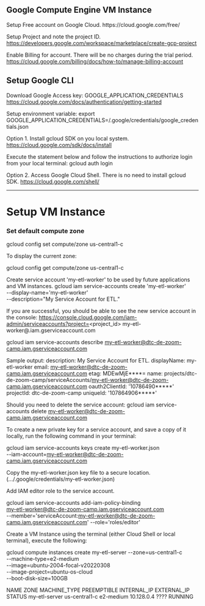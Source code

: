 <h2>Google Compute Engine VM Instance</h2>
Setup Free account on Google Cloud.
https://cloud.google.com/free/

Setup Project and note the project ID.
https://developers.google.com/workspace/marketplace/create-gcp-project

Enable Billing for account. There will be no charges during the trial period.
https://cloud.google.com/billing/docs/how-to/manage-billing-account


<h2>Setup Google CLI</h2>

Download Google Access key: GOOGLE_APPLICATION_CREDENTIALS
https://cloud.google.com/docs/authentication/getting-started

Setup environment variable:
export GOOGLE_APPLICATION_CREDENTIALS=<path-to-directory>/.google/credentials/google_credentials.json

Option 1.
Install gcloud SDK on you local system.
https://cloud.google.com/sdk/docs/install

Execute the statement below and follow the instructions to authorize login from your local terminal:
gcloud auth login


Option 2.
Access Google Cloud Shell. There is no need to install gcloud SDK.
https://cloud.google.com/shell/


<hr></hr>
<h1>Setup VM Instance</h1>

<h3>Set default compute zone</h3>
gcloud config set compute/zone us-central1-c


To display the current zone:

gcloud config get compute/zone
  us-central1-c

Create service account 'my-etl-worker' to be used by future applications and VM instances.
gcloud iam service-accounts create 'my-etl-worker' \
  --display-name='my-etl-worker'  \
      --description="My Service Account for ETL."

If you are successful, you should be able to see the new service account in the console:
https://console.cloud.google.com/iam-admin/serviceaccounts?project=<project_id>
my-etl-worker@<project-id>.iam.gserviceaccount.com

gcloud iam service-accounts describe my-etl-worker@dtc-de-zoom-camp.iam.gserviceaccount.com

Sample output:
    description: My Service Account for ETL.
    displayName: my-etl-worker
    email: my-etl-worker@dtc-de-zoom-camp.iam.gserviceaccount.com
    etag: MDEwMjE****=
    name: projects/dtc-de-zoom-camp/serviceAccounts/my-etl-worker@dtc-de-zoom-camp.iam.gserviceaccount.com
    oauth2ClientId: '10786490*****'
    projectId: dtc-de-zoom-camp
    uniqueId: '107864906*****'

Should you need to delete the service account:
    gcloud iam service-accounts delete my-etl-worker@dtc-de-zoom-camp.iam.gserviceaccount.com


To create a new private key for a service account, and save a copy of it locally, run the following command in your terminal:

gcloud iam service-accounts keys create my-etl-worker.json \
  --iam-account=my-etl-worker@dtc-de-zoom-camp.iam.gserviceaccount.com

Copy the my-etl-worker.json key file to a secure location. (.../.google/credentials/my-etl-worker.json)


Add IAM editor role to the service account.

gcloud iam service-accounts add-iam-policy-binding \
    my-etl-worker@dtc-de-zoom-camp.iam.gserviceaccount.com \
        --member='serviceAccount:my-etl-worker@dtc-de-zoom-camp.iam.gserviceaccount.com' --role='roles/editor'


Create a VM Instance using the terminal (either Cloud Shell or local terminal), execute the following:

gcloud compute instances create my-etl-server --zone=us-central1-c \
    --machine-type=e2-medium \
        --image=ubuntu-2004-focal-v20220308 \
            --image-project=ubuntu-os-cloud \
                --boot-disk-size=100GB

NAME           ZONE           MACHINE_TYPE  PREEMPTIBLE  INTERNAL_IP  EXTERNAL_IP    STATUS
my-etl-server  us-central1-c  e2-medium                  10.128.0.4   ????  RUNNING      
